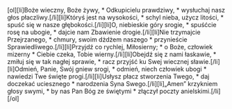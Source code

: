 [ol][li]Boże wieczny, Boże żywy, * Odkupicielu prawdziwy, * wysłuchaj nasz głos płaczliwy.[/li][li]Któryś jest na wysokości, * schyl nieba, użycz litości, * spuść się w nasze głębokości.[/li][li]O, niebieskie góry srogie, * spuśćcie rosę na ubogie, * dajcie nam Zbawienie drogie.[/li][li]Nie trzymajcie Przejrzanego, * chmury, swoim dżdżem naszego * przynieście Sprawiedliwego.[/li][li]Przyjdź co rychlej, Miłosierny; * o Boże, człowiek mizerny * Ciebie czeka, Tobie wierny.[/li][li]Obejdź się z nami łaskawie, * zmiłuj się w tak nagłej sprawie, * racz przyjść ku Swej wiecznej sławie.[/li][li]Odmień, Panie, Swój gniew srogi, * odmień, niech człowiek ubogi * nawiedzi Twe święte progi.[/li][li]Usłysz płacz stworzenia Twego, * daj doczekać uciesznego * narodzenia Syna Swego.[/li][li]„Amen” krzykniem głosy swymi, * by nas Pan Bóg ze świętymi * złączył poczty anielskimi.[/li][/ol]